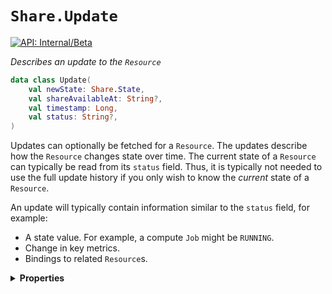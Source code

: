 # `Share.Update`


[![API: Internal/Beta](https://img.shields.io/static/v1?label=API&message=Internal/Beta&color=red&style=flat-square)](/docs/developer-guide/core/api-conventions.md)


_Describes an update to the `Resource`_

```kotlin
data class Update(
    val newState: Share.State,
    val shareAvailableAt: String?,
    val timestamp: Long,
    val status: String?,
)
```
Updates can optionally be fetched for a `Resource`. The updates describe how the `Resource` changes state over time.
The current state of a `Resource` can typically be read from its `status` field. Thus, it is typically not needed to
use the full update history if you only wish to know the _current_ state of a `Resource`.

An update will typically contain information similar to the `status` field, for example:

- A state value. For example, a compute `Job` might be `RUNNING`.
- Change in key metrics.
- Bindings to related `Resource`s.

<details>
<summary>
<b>Properties</b>
</summary>

<details>
<summary>
<code>newState</code>: <code><code><a href='/docs/reference/dk.sdu.cloud.file.orchestrator.api.Share.State.md'>Share.State</a></code></code>
</summary>





</details>

<details>
<summary>
<code>shareAvailableAt</code>: <code><code><a href='https://kotlinlang.org/api/latest/jvm/stdlib/kotlin/-string/'>String</a>?</code></code>
</summary>





</details>

<details>
<summary>
<code>timestamp</code>: <code><code><a href='https://kotlinlang.org/api/latest/jvm/stdlib/kotlin/-long/'>Long</a></code></code> A timestamp referencing when UCloud received this update
</summary>





</details>

<details>
<summary>
<code>status</code>: <code><code><a href='https://kotlinlang.org/api/latest/jvm/stdlib/kotlin/-string/'>String</a>?</code></code> A generic text message describing the current status of the `Resource`
</summary>





</details>



</details>

